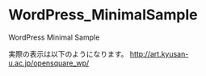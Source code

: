 # WordPress_MinimalSample
WordPress Minimal Sample

実際の表示は以下のようになります。
http://art.kyusan-u.ac.jp/opensquare_wp/
